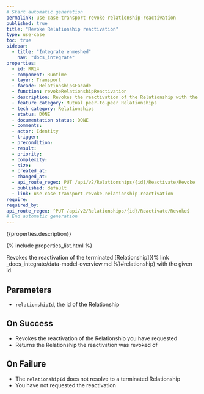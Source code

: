 ```yaml
---
# Start automatic generation
permalink: use-case-transport-revoke-relationship-reactivation
published: true
title: "Revoke Relationship reactivation"
type: use-case
toc: true
sidebar:
  - title: "Integrate enmeshed"
    nav: "docs_integrate"
properties:
  - id: RR14
  - component: Runtime
  - layer: Transport
  - facade: RelationshipsFacade
  - function: revokeRelationshipReactivation
  - description: Revokes the reactivation of the Relationship with the given `relationshipId`.
  - feature category: Mutual peer-to-peer Relationships
  - tech category: Relationships
  - status: DONE
  - documentation status: DONE
  - comments:
  - actor: Identity
  - trigger:
  - precondition:
  - result:
  - priority:
  - complexity:
  - size:
  - created_at:
  - changed_at:
  - api_route_regex: PUT /api/v2/Relationships/{id}/Reactivate/Revoke
  - published: default
  - link: use-case-transport-revoke-relationship-reactivation
require:
required_by:
api_route_regex: ^PUT /api/v2/Relationships/{id}/Reactivate/Revoke$
# End automatic generation
---
```


{{properties.description}}

{% include properties_list.html %}

Revokes the reactivation of the terminated [Relationship]({% link _docs_integrate/data-model-overview.md %}#relationship) with the given id.

## Parameters

- `relationshipId`, the id of the Relationship

## On Success

- Revokes the reactivation of the Relationship you have requested
- Returns the Relationship the reactivation was revoked of

## On Failure

- The `relationshipId` does not resolve to a terminated Relationship
- You have not requested the reactivation
